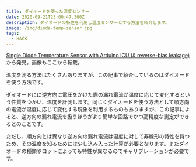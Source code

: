```yaml
---
title: ダイオードを使った温度センサー
date: 2020-09-21T23:00:47.300Z
description: ダイオードの特性を利用し温度センサーとする方法を紹介します。
image: /img/diode-temp-sensor.jpg
tags:
  - HACK
---
```

[Single Diode Temperature Sensor with Arduino ICU (& reverse-bias leakage)](https://thecavepearlproject.org/2019/11/04/single-diode-temperature-sensor-with-arduino-icu-via-reverse-bias-leakage/)から発見。画像もここから転載。

温度を測る方法はたくさんありますが、この記事で紹介しているのはダイオードを使う方法です。

ダイオードにに逆方向に電圧をかけた際の漏れ電流が温度に応じて変化するという性質をつかい、温度を計測します。同じくダイオードを使う方法として順方向の電流が温度に応じて変化する現象を利用するものもありますが、この記事によると、逆方向の漏れ電流を扱うほうがより簡単な回路でかつ高精度な測定ができるとのことです。

ただし、順方向とは異なり逆方向の漏れ電流は温度に対して非線形の特性を持つため、その温度を知るためには少し込み入った計算が必要となります。またダイオードの種類やロットによっても特性が異なるのでキャリブレーションが必要です。


